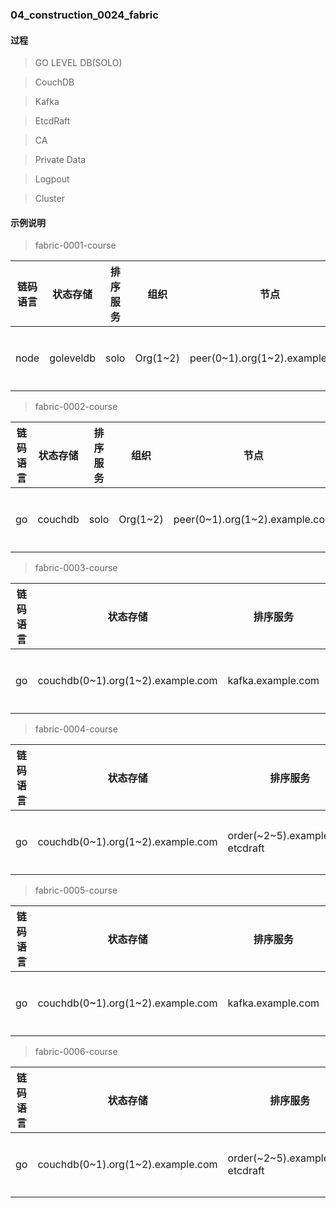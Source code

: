 ### 04_construction_0024_fabric ###

#### 过程

> GO LEVEL DB(SOLO)

> CouchDB

> Kafka

> EtcdRaft

> CA

> Private Data

> Logpout

> Cluster

#### 示例说明

> fabric-0001-course

|    链码语言    |    状态存储    |    排序服务    |    组织    |    节点    |    排序节点    |    CA    |    集群    |
|  ----  |  ----  |  ----  |  ----  |  ----  |  ----  |  ----  |  ----  |
|    node    |   goleveldb     |   solo     |   Org(1~2)   |   peer(0~1).org(1~2).example.com     |   orderer.example.com     |   无     |    单机环境    |

> fabric-0002-course

|    链码语言    |    状态存储    |    排序服务    |    组织    |    节点    |    排序节点    |    CA    |    集群    |
|  ----  |  ----  |  ----  |  ----  |  ----  |  ----  |  ----  |  ----  |
|    go    |   couchdb     |   solo     |   Org(1~2)   |   peer(0~1).org(1~2).example.com     |   orderer.example.com     |   无     |    单机环境    |

> fabric-0003-course

|    链码语言    |    状态存储    |    排序服务    |    组织    |    节点    |    排序节点    |    CA    |    集群    |
|  ----  |  ----  |  ----  |  ----  |  ----  |  ----  |  ----  |  ----  |
|    go    |   couchdb(0~1).org(1~2).example.com     |   kafka.example.com     |   Org(1~2)   |   peer(0~1).org(1~2).example.com     |   orderer.example.com     |   ca.org(1~2).example.com     |    单机环境    |


> fabric-0004-course

|    链码语言    |    状态存储    |    排序服务    |    组织    |    节点    |    排序节点    |    CA    |    集群    |
|  ----  |  ----  |  ----  |  ----  |  ----  |  ----  |  ----  |  ----  |
|    go    |   couchdb(0~1).org(1~2).example.com     |   order(~2~5).example.com etcdraft    |   Org(1~2)   |   peer(0~1).org(1~2).example.com     |   orderer.example.com     |   ca.org(1~2).example     |    单机环境    |


> fabric-0005-course

|    链码语言    |    状态存储    |    排序服务    |    组织    |    节点    |    排序节点    |    CA    |    集群    |  应用程序  |
|  ----  |  ----  |  ----  |  ----  |  ----  |  ----  |  ----  |  ----  |  ----  |
|    go    |   couchdb(0~1).org(1~2).example.com     |   kafka.example.com    |   Org(1~2)   |   peer(0~1).org(1~2).example.com     |   orderer.example.com     |   ca.org(1~2).example     |    单机环境    |  fabcar  |

> fabric-0006-course

|    链码语言    |    状态存储    |    排序服务    |    组织    |    节点    |    排序节点    |    CA    |    集群    |  应用程序  |
|  ----  |  ----  |  ----  |  ----  |  ----  |  ----  |  ----  |  ----  |  ----  |
|    go    |   couchdb(0~1).org(1~2).example.com     |   order(~2~5).example.com etcdraft    |   Org(1~2)   |   peer(0~1).org(1~2).example.com     |   orderer.example.com     |   ca.org(1~2).example     |    单机环境    |  fabcar  |
